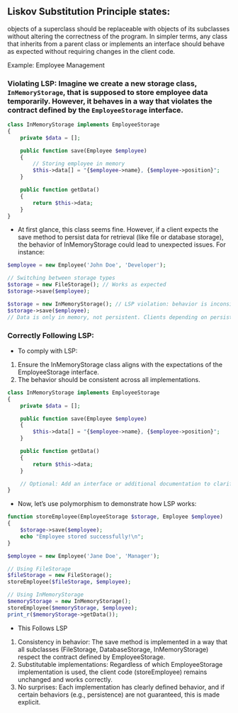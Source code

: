 ## Liskov Substitution Principle states: 

objects of a superclass should be replaceable with objects of its subclasses without altering the correctness of the program. In simpler terms, any class that inherits from a parent class or implements an interface should behave as expected without requiring changes in the client code.

Example: Employee Management
### Violating LSP: Imagine we create a new storage class, `InMemoryStorage`, that is supposed to store employee data temporarily. However, it behaves in a way that violates the contract defined by the `EmployeeStorage` interface.

```php
class InMemoryStorage implements EmployeeStorage
{
    private $data = [];

    public function save(Employee $employee)
    {
        // Storing employee in memory
        $this->data[] = "{$employee->name}, {$employee->position}";
    }

    public function getData()
    {
        return $this->data;
    }
}
```
- At first glance, this class seems fine. However, if a client expects the save method to persist data for retrieval (like file or database storage), the behavior of InMemoryStorage could lead to unexpected issues. For instance:

```php
$employee = new Employee('John Doe', 'Developer');

// Switching between storage types
$storage = new FileStorage(); // Works as expected
$storage->save($employee);

$storage = new InMemoryStorage(); // LSP violation: behavior is inconsistent
$storage->save($employee);
// Data is only in memory, not persistent. Clients depending on persistence may fail.
```

### Correctly Following LSP: 
- To comply with LSP:
1. Ensure the InMemoryStorage class aligns with the expectations of the EmployeeStorage interface.
2. The behavior should be consistent across all implementations.

```php
class InMemoryStorage implements EmployeeStorage
{
    private $data = [];

    public function save(Employee $employee)
    {
        $this->data[] = "{$employee->name}, {$employee->position}";
    }

    public function getData()
    {
        return $this->data;
    }

    // Optional: Add an interface or additional documentation to clarify that this is transient storage
}
```
- Now, let’s use polymorphism to demonstrate how LSP works:

```php
function storeEmployee(EmployeeStorage $storage, Employee $employee)
{
    $storage->save($employee);
    echo "Employee stored successfully!\n";
}

$employee = new Employee('Jane Doe', 'Manager');

// Using FileStorage
$fileStorage = new FileStorage();
storeEmployee($fileStorage, $employee);

// Using InMemoryStorage
$memoryStorage = new InMemoryStorage();
storeEmployee($memoryStorage, $employee);
print_r($memoryStorage->getData());
```

-  This Follows LSP
1. Consistency in behavior: The save method is implemented in a way that all subclasses (FileStorage, DatabaseStorage, InMemoryStorage) respect the contract defined by EmployeeStorage.
2. Substitutable implementations: Regardless of which EmployeeStorage implementation is used, the client code (storeEmployee) remains unchanged and works correctly.
3. No surprises: Each implementation has clearly defined behavior, and if certain behaviors (e.g., persistence) are not guaranteed, this is made explicit.